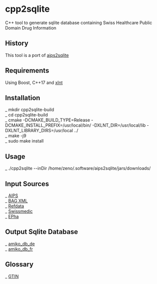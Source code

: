 # cpp2sqlite
C++ tool to generate sqlite database containing Swiss Healthcare Public Domain Drug Information
## History
This tool is a port of [aips2sqlite](https://github.com/zdavatz/aips2sqlite)
## Requirements
Using Boost, C++17 and [xlnt](https://github.com/tfussell/xlnt)
## Installation
_ mkdir cpp2sqlite-build\
_ cd cpp2sqlite-build\
_ cmake -DCMAKE_BUILD_TYPE=Release -DCMAKE_INSTALL_PREFIX=/usr/local/bin/ -DXLNT_DIR=/usr/local/lib -DXLNT_LIBRARY_DIRS=/usr/local ../\
_ make -j9\
_ sudo make install
## Usage
_ ./cpp2sqlite --inDir /home/zeno/.software/aips2sqlite/jars/downloads/
## Input Sources
_ [AIPS](http://download.swissmedicinfo.ch)\
_ [BAG XML](http://www.spezialitätenliste.ch/File.axd?file=XMLPublications.zip)\
_ [Refdata](https://www.refdata.ch/content/page_1.aspx?Nid=6&Aid=628&ID=291)\
_ [Swissmedic](https://www.swissmedic.ch/dam/swissmedic/de/dokumente/listen/excel-version_zugelasseneverpackungen.xlsx.download.xlsx/excel-version_zugelasseneverpackungen.xlsx)\
_ [EPha](http://download.epha.ch/data/matrix/matrix.csv)
## Output Sqlite Database
_ [amiko_db_de](http://pillbox.oddb.org/amiko_db_full_idx_de.zip)\
_ [amiko_db_fr](http://pillbox.oddb.org/amiko_db_full_idx_fr.zip)
## Glossary
_ [GTIN](http://www.ywesee.com/Main/EANCode)
